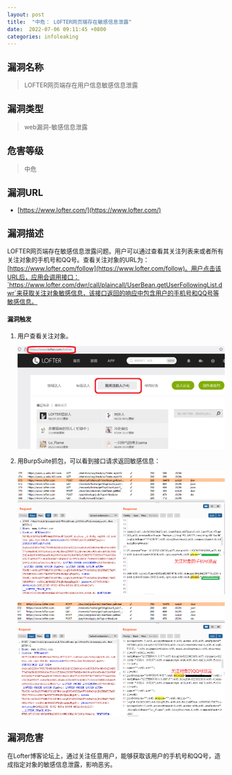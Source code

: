 ```yaml
---
layout: post
title:  "中危： LOFTER网页端存在敏感信息泄露"
date:  2022-07-06 09:11:45 +0800
categories: infoleaking
---
```


## 漏洞名称

> LOFTER网页端存在用户信息敏感信息泄露

## 漏洞类型

> web漏洞-敏感信息泄露

## 危害等级

> 中危

## 漏洞URL

- [https://www.lofter.com/](https://www.lofter.com/)

## 漏洞描述

LOFTER网页端存在敏感信息泄露问题。用户可以通过查看其关注列表来或者所有关注对象的手机号和QQ号。查看关注对象的URL为：[https://www.lofter.com/follow](https://www.lofter.com/follow)。用户点击该URL后，应用会调用接口：`https://www.lofter.com/dwr/call/plaincall/UserBean.getUserFollowingList.dwr`来获取关注对象敏感信息，该接口返回的响应中包含用户的手机号和QQ号等敏感信息。

#### 漏洞触发
1. 用户查看关注对象。

    ![follow](/assets/lofter/follow.png)

2. 用BurpSuite抓包，可以看到接口请求返回敏感信息：

    ![followphone](/assets/lofter/followphone.png)

    ![followqq](/assets/lofter/followqq.png)

## 漏洞危害

在Lofter博客论坛上，通过关注任意用户，能够获取该用户的手机号和QQ号，造成指定对象的敏感信息泄露，影响恶劣。



